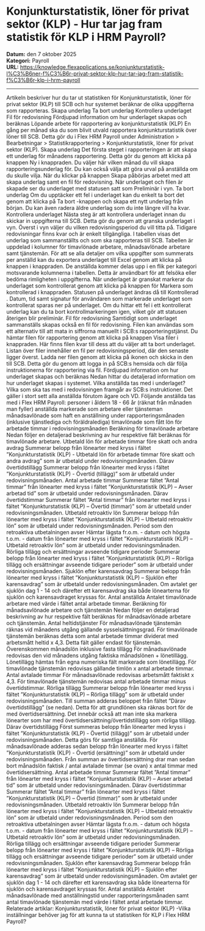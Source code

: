 # Konjunkturstatistik, löner för privat sektor (KLP) - Hur tar jag fram statistik för KLP i HRM Payroll?

**Datum:** den 7 oktober 2025  
**Kategori:** Payroll  
**URL:** https://knowledge.flexapplications.se/konjunkturstatistik-l%C3%B6ner-f%C3%B6r-privat-sektor-klp-hur-tar-jag-fram-statistik-f%C3%B6r-klp-i-hrm-payroll

---

Artikeln beskriver hur du tar ut statistiken för Konjunkturstatistik, löner för privat sektor (KLP) till SCB och hur systemet beräknar de olika uppgifterna som rapporteras.
Skapa underlag
Ta bort underlag
Kontrollera underlaget
Fil för redovisning
Fördjupad information om hur underlaget skapas och beräknas
Löpande arbete för rapportering av konjunkturstatistik (KLP)
En gång per månad ska du som blivit utvald rapportera konjunkturstatistik över löner till SCB. Detta gör du i Flex HRM Payroll under
Administration > Bearbetningar > Statistikrapportering > Konjunkturstatistik, löner för privat sektor (KLP).
Skapa underlag
Det första steget i rapporteringen är att skapa ett underlag för månadens rapportering. Detta gör du genom att klicka på knappen Ny i knappraden.
Du väljer här vilken månad du vill skapa rapporteringsunderlag för. Du kan också välja att göra urval på anställda om du skulle vilja.
När du klickar på knappen
Skapa
påbörjas arbetet med att skapa underlag samt en fil för redovisning. När underlaget och filen är skapade ser du underlaget med statusen satt som
Preliminär
i vyn.
Ta bort underlag
Om du upptäcker ett fel i underlaget kan du enkelt ta bort det genom att klicka på
Ta bort
-knappen och skapa ett nytt underlag från början. Du kan även radera äldre underlag som du inte längre vill ha kvar.
Kontrollera underlaget
Nästa steg är att kontrollera underlaget innan du skickar in uppgifterna till SCB. Detta gör du genom att granska underlaget i vyn.
Överst i vyn väljer du vilken redovisningsperiod du vill titta på. Tidigare redovisningar finns kvar och är enkelt tillgängliga.
I tabellen visas det underlag som sammanställts och som ska rapporteras till SCB. Tabellen är uppdelad i kolumner för timavlönade arbetare, månadsavlönade arbetare samt tjänstemän.
För att se alla detaljer om vilka uppgifter som summerats per anställd kan du exportera underlaget till Excel genom att klicka på knappen i knappraden.
De anställda kommer delas upp i en flik per kategori motsvarande kolumnerna i tabellen. Detta är användbart för att felsöka eller bedöma rimligheten i uppgifterna.
När underlaget är granskat markerar du underlaget som kontrollerat genom att klicka på knappen för
Markera som kontrollerad
i knappraden.
Statusen på underlaget ändras då till
Kontrollerad
. Datum, tid samt signatur för användaren som markerade underlaget som kontrollerat sparas ner på underlaget.
Om du hittar ett fel i ett kontrollerat underlag kan du ta bort kontrollmarkeringen igen, vilket gör att statusen återigen blir preliminär.
Fil för redovisning
Samtidigt som underlaget sammanställs skapas också en fil för redovisning. Filen kan användas som ett alternativ till att mata in siffrorna manuellt i SCB:s rapporteringstjänst. Du hämtar filen för rapportering genom att klicka på knappen
Visa filer
i knappraden.
Här finns filen kvar till dess att du väljer att ta bort underlaget.
Listan över filer innehåller en fil per redovisningsperiod, där den senaste ligger överst. Ladda ner filen genom att klicka på ikonen och skicka in den till SCB. Detta gör du genom att logga in på SCB:s hemsida och där följa instruktionerna för rapportering via fil.
Fördjupad information om hur underlaget skapas och beräknas
Nedan hittar du detaljerad information om hur underlaget skapas i systemet.
Vilka anställda tas med i underlaget?
Vilka som ska tas med i redovisningen framgår av SCB:s instruktioner. Det gäller i stort sett alla anställda förutom ägare och VD.
Följande anställda tas med i Flex HRM Payroll:
personer i åldern 18 - 66 år (räknat från månaden man fyller)
anställda markerade som arbetare eller tjänsteman
månadsavlönade som haft en anställning under rapporteringsmånaden (inklusive tjänstlediga och föräldralediga)
timavlönade som fått lön för arbetade timmar i redovisningsmånaden
Beräkning för timavlönade arbetare
Nedan följer en detaljerad beskrivning av hur respektive fält beräknas för timavlönade arbetare.
Utbetald lön för arbetade timmar före skatt och andra avdrag
Summerar belopp från lönearter med kryss i fältet ”Konjunkturstatistik (KLP) - Utbetald lön för arbetade timmar före skatt och andra avdrag” som är utbetald under redovisningsmånaden.
Därav övertidstillägg
Summerar belopp från lönearter med kryss i fältet ”Konjunkturstatistik (KLP) - Övertid (tillägg)” som är utbetald under redovisningsmånaden.
Antal arbetade timmar
Summerar fältet ”Antal timmar” från lönearter med kryss i fältet ”Konjunkturstatistik (KLP) – Avser arbetad tid” som är utbetald under redovisningsmånaden.
Därav övertidstimmar
Summerar fältet ”Antal timmar” från lönearter med kryss i fältet ”Konjunkturstatistik (KLP) – Övertid (timmar)” som är utbetald under redovisningsmånaden.
Utbetald retroaktiv lön
Summerar belopp från lönearter med kryss i fältet ”Konjunkturstatistik (KLP) – Utbetald retroaktiv lön” som är utbetald under redovisningsmånaden.
Period som den retroaktiva utbetalningen avser
Hämtar lägsta fr.o.m. - datum och högsta t.o.m. - datum från lönearter med kryss i fältet ”Konjunkturstatistik (KLP) – Utbetald retroaktiv lön” som är utbetald under redovisningsmånaden.
Rörliga tillägg och ersättningar avseende tidigare perioder
Summerar belopp från lönearter med kryss i fältet ”Konjunkturstatistik (KLP) – Rörliga tillägg och ersättningar avseende tidigare perioder” som är utbetald under redovisningsmånaden.
Sjuklön efter karensavdrag
Summerar belopp från lönearter med kryss i fältet ”Konjunkturstatistik (KLP) – Sjuklön efter karensavdrag” som är utbetald under redovisningsmånaden. Om avtalet ger sjuklön dag 1 - 14 och därefter ett karensavdrag ska både lönearterna för sjuklön och karensavdraget kryssas för.
Antal anställda
Antalet timavlönade arbetare med värde i fältet antal arbetade timmar.
Beräkning för månadsavlönade arbetare och tjänstemän
Nedan följer en detaljerad beskrivning av hur respektive fält beräknas för månadsavlönade arbetare och tjänstemän.
Antal heltidstjänster
För månadsavlönade tjänstemän räknas vid månadens utgång gällande sysselsättningsgrad. För timavlönade tjänstemän beräknas detta som antal arbetade timmar dividerat med arbetsmått heltid x 4,3. Detta fält gäller endast för tjänstemän.
Överenskommen månadslön inklusive fasta tillägg
För månadsavlönade redovisas den vid månadens utgång faktiska månadslönen + lönetillägg. Lönetillägg hämtas från egna numeriska fält markerade som lönetillägg. För timavlönade tjänstemän redovisas gällande timlön x antal arbetade timmar.
Antal avtalade timmar
För månadsavlönade redovisas arbetsmått faktiskt x 4,3. För timavlönade tjänstemän redovisas antal arbetade timmar minus övertidstimmar.
Rörliga tillägg
Summerar belopp från lönearter med kryss i fältet ”Konjunkturstatistik (KLP) – Rörliga tillägg” som är utbetald under redovisningsmånaden.
Till summan adderas beloppet från fältet ”Därav övertidstillägg” (se nedan). Detta för att grundlönen ska räknas bort för de med övertidsersättning. Det innebär också att man inte ska markera lönearter som har med övertidsersättning/övertidstillägg som rörliga tillägg.
Därav övertidstillägg
Först summeras belopp från lönearter med kryss i fältet ”Konjunkturstatistik (KLP) - Övertid (tillägg)” som är utbetald under redovisningsmånaden. Detta görs för samtliga anställda.
För månadsavlönade adderas sedan belopp från lönearter med kryss i fältet ”Konjunkturstatistik (KLP) - Övertid (ersättning)” som är utbetald under redovisningsmånaden. Från summan av övertidsersättning drar man sedan bort månadslön faktisk / antal avtalade timmar (se ovan) x antal timmar med övertidsersättning.
Antal arbetade timmar
Summerar fältet ”Antal timmar” från lönearter med kryss i fältet ”Konjunkturstatistik (KLP) – Avser arbetad tid” som är utbetald under redovisningsmånaden.
Därav övertidstimmar
Summerar fältet ”Antal timmar” från lönearter med kryss i fältet ”Konjunkturstatistik (KLP) – Övertid (timmar)” som är utbetald under redovisningsmånaden.
Utbetald retroaktiv lön
Summerar belopp från lönearter med kryss i fältet ”Konjunkturstatistik (KLP) – Utbetald retroaktiv lön” som är utbetald under redovisningsmånaden.
Period som den retroaktiva utbetalningen avser
Hämtar lägsta fr.o.m. - datum och högsta t.o.m. - datum från lönearter med kryss i fältet ”Konjunkturstatistik (KLP) – Utbetald retroaktiv lön” som är utbetald under redovisningsmånaden.
Rörliga tillägg och ersättningar avseende tidigare perioder
Summerar belopp från lönearter med kryss i fältet ”Konjunkturstatistik (KLP) – Rörliga tillägg och ersättningar avseende tidigare perioder” som är utbetald under redovisningsmånaden.
Sjuklön efter karensavdrag
Summerar belopp från lönearter med kryss i fältet ”Konjunkturstatistik (KLP) – Sjuklön efter karensavdrag” som är utbetald under redovisningsmånaden. Om avtalet ger sjuklön dag 1 - 14 och därefter ett karensavdrag ska både lönearterna för sjuklön och karensavdraget kryssas för.
Antal anställda
Antalet månadsavlönade med anställningstid under rapporteringsmånaden samt antal timavlönade tjänstemän med värde i fältet antal arbetade timmar.
Relaterade artiklar:
Konjunkturstatistik, löner för privat sektor (KLP) -Vilka inställningar behöver jag för att kunna ta ut statistiken för KLP i Flex HRM Payroll?
